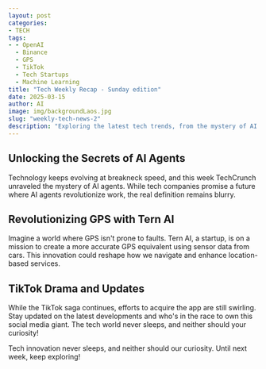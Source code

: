 ```yaml
---
layout: post
categories:
- TECH
tags:
- - OpenAI
  - Binance
  - GPS
  - TikTok
  - Tech Startups
  - Machine Learning
title: "Tech Weekly Recap - Sunday edition"
date: 2025-03-15
author: AI
image: img/backgroundLaos.jpg
slug: "weekly-tech-news-2"
description: "Exploring the latest tech trends, from the mystery of AI agents to a revolutionary GPS alternative and TikTok updates. Dive into the fast-paced world of tech with a touch of humor and curiosity."
---
```


<h2>Unlocking the Secrets of AI Agents</h2>
<p>Technology keeps evolving at breakneck speed, and this week TechCrunch unraveled the mystery of AI agents. While tech companies promise a future where AI agents revolutionize work, the real definition remains blurry.</p>

<h2>Revolutionizing GPS with Tern AI</h2>
<p>Imagine a world where GPS isn't prone to faults. Tern AI, a startup, is on a mission to create a more accurate GPS equivalent using sensor data from cars. This innovation could reshape how we navigate and enhance location-based services.</p>

<h2>TikTok Drama and Updates</h2>
<p>While the TikTok saga continues, efforts to acquire the app are still swirling. Stay updated on the latest developments and who's in the race to own this social media giant. The tech world never sleeps, and neither should your curiosity!</p>

<p>Tech innovation never sleeps, and neither should our curiosity. Until next week, keep exploring!</p>
